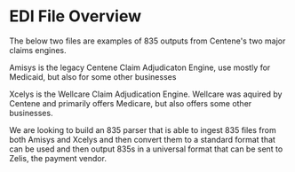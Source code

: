 # EDI File Overview

The below two files are examples of 835 outputs from Centene's two major claims engines.

Amisys is the legacy Centene Claim Adjudicaton Engine, use mostly for Medicaid, but also for some other businesses

Xcelys is the Wellcare Claim Adjudication Engine. Wellcare was aquired by Centene and primarily offers Medicare, but also offers some other businesses.

We are looking to build an 835 parser that is able to ingest 835 files from both Amisys and Xcelys and then convert them to a standard format that can be used and then output 835s in a universal format that can be sent to Zelis, the payment vendor.
